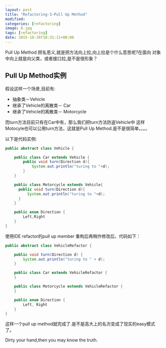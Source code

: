 ```yaml
---
layout: post
title: "Refactoring-3-Pull Up Method"
modified:
categories: [refactoring]
image: 6.jpg
tags: [refactoring]
date: 2015-10-26T10:31:11+08:00
---
```


Pull Up Method 顾名思义,就是把方法向上拉,向上拉是个什么意思呢?在面向
对象中向上就是向父类，或者接口拉,是不是很形象？


## Pull Up Method实例

假设这样一个场景,目前有:
- 抽象类－Vehicle
- 继承了Vehicle的离散类－ Car
- 继承了Vehicle的离散类－ Motorcycle

而turn方法目前只有在Car中有，那么我们把turn方法防盗Vehicle中
这样Motocyle也可以公用turn方法，这就是Pull Up Method.是不是很简单。。。。

以下是代码实例:

```java
public abstract class Vehicle {

    public class Car extends Vehicle {
        public void turn(Direction d){
            System.out.println("turing to "+d);
        }
    }

    public class Motorcycle extends Vehicle{
      public void turn(Direction d){
          System.out.println("turing to "+d);
      }
    }

    public enum Direction {
        Left,Right
    }
}
```

使用IDE refactor的pull up member 重构后再稍作修改后，代码如下：

```java
public abstract class VehicleRefactor {

    public void turn(Direction d) {
        System.out.println("turing to " + d);
    }

    public class Car extends VehicleRefactor {
    }

    public class Motorcycle extends VehicleRefactor {
    }

    public enum Direction {
        Left, Right
    }
}
```

这样一个pull up method就完成了.是不是高大上的名次变成了现实的easy模式了。

Dirty your hand,then you may know the truth.
